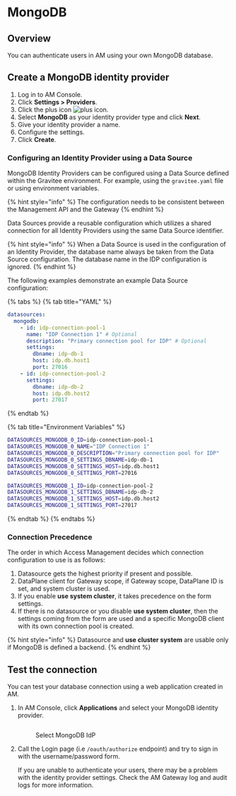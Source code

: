 # MongoDB

## Overview

You can authenticate users in AM using your own MongoDB database.

## Create a MongoDB identity provider

1. Log in to AM Console.
2. Click **Settings > Providers**.
3. Click the plus icon ![plus icon](https://docs.gravitee.io/images/icons/plus-icon.png).
4. Select **MongoDB** as your identity provider type and click **Next**.
5. Give your identity provider a name.
6. Configure the settings.
7. Click **Create**.

### Configuring an Identity Provider using a Data Source

MongoDB Identity Providers can be configured using a Data Source defined within the Gravitee environment. For example, using the `gravitee.yaml` file or using environment variables.

{% hint style="info" %}
The configuration needs to be consistent between the Management API and the Gateway
{% endhint %}

Data Sources provide a reusable configuration which utilizes a shared connection for all Identity Providers using the same Data Source identifier.

{% hint style="info" %}
When a Data Source is used in the configuration of an Identity Provider, the database name always be taken from the Data Source configuration. The database name in the IDP configuration is ignored.
{% endhint %}

The following examples demonstrate an example Data Source configuration:

{% tabs %}
{% tab title="YAML" %}
```yaml
datasources:
  mongodb:
    - id: idp-connection-pool-1
      name: "IDP Connection 1" # Optional
      description: "Primary connection pool for IDP" # Optional
      settings:
        dbname: idp-db-1
        host: idp.db.host1
        port: 27016
    - id: idp-connection-pool-2
      settings:
        dbname: idp-db-2
        host: idp.db.host2
        port: 27017
```
{% endtab %}

{% tab title="Environment Variables" %}
```sh
DATASOURCES_MONGODB_0_ID=idp-connection-pool-1
DATASOURCES_MONGODB_0_NAME="IDP Connection 1"
DATASOURCES_MONGODB_0_DESCRIPTION="Primary connection pool for IDP"
DATASOURCES_MONGODB_0_SETTINGS_DBNAME=idp-db-1
DATASOURCES_MONGODB_0_SETTINGS_HOST=idp.db.host1
DATASOURCES_MONGODB_0_SETTINGS_PORT=27016

DATASOURCES_MONGODB_1_ID=idp-connection-pool-2
DATASOURCES_MONGODB_1_SETTINGS_DBNAME=idp-db-2
DATASOURCES_MONGODB_1_SETTINGS_HOST=idp.db.host2
DATASOURCES_MONGODB_1_SETTINGS_PORT=27017
```
{% endtab %}
{% endtabs %}

### Connection Precedence

The order in which Access Management decides which connection configuration to use is as follows:

1. Datasource gets the highest priority if present and possible.
2. DataPlane client for Gateway scope, if Gateway scope, DataPlane ID is set, and system cluster is used.
3. If you enable **use system cluster**, it takes precedence on the form settings.
4. If there is no datasource or you disable **use system cluster**, then the settings coming from the form are used and a specific MongoDB client with its own connection pool is created.

{% hint style="info" %}
Datasource and **use cluster system** are usable only if MongoDB is defined a backend.
{% endhint %}

## Test the connection

You can test your database connection using a web application created in AM.

1.  In AM Console, click **Applications** and select your MongoDB identity provider.

    <figure><img src="https://docs.gravitee.io/images/am/current/graviteeio-am-userguide-social-idp-list.png" alt=""><figcaption><p>Select MongoDB IdP</p></figcaption></figure>
2.  Call the Login page (i.e `/oauth/authorize` endpoint) and try to sign in with the username/password form.

    If you are unable to authenticate your users, there may be a problem with the identity provider settings. Check the AM Gateway log and audit logs for more information.
